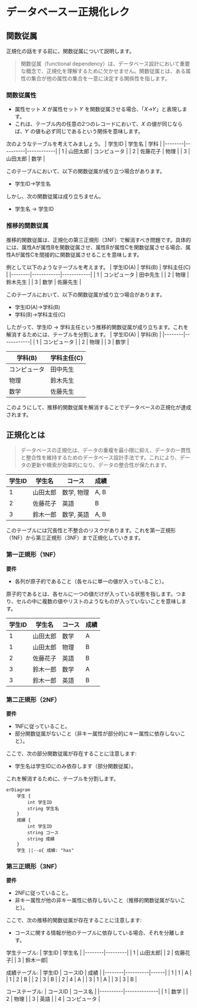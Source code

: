 # データベースー正規化レク

## 関数従属
正規化の話をする前に、関数従属について説明します。
> 関数従属（functional dependency）は、データベース設計において重要な概念で、正規化を理解するために欠かせません。関数従属とは、ある属性の集合が他の属性の集合を一意に決定する関係性を指します。

### 関数従属性
- 属性セット 𝑋 が属性セット 𝑌 を関数従属させる場合、「𝑋→𝑌」と表現します。
- これは、テーブル内の任意の2つのレコードにおいて、𝑋 の値が同じならば、𝑌 の値も必ず同じであるという関係を意味します。

次のようなテーブルを考えてみましょう。
| 学生ID | 学生名   | 学科       |
|--------|----------|------------|
| 1      | 山田太郎 | コンピュータ |
| 2      | 佐藤花子 | 物理       |
| 3      | 山田太郎 | 数学       |

このテーブルにおいて、以下の関数従属が成り立つ場合があります。
- 学生ID→学生名

しかし、次の関数従属は成り立ちません。
- 学生名 → 学生ID

### 推移的関数従属
推移的関数従属は、正規化の第三正規形（3NF）で解消すべき問題です。具体的には、属性Aが属性Bを関数従属させ、属性Bが属性Cを関数従属させる場合、属性Aが属性Cを間接的に関数従属させることを意味します。

例として以下のようなテーブルを考えます。
| 学生ID(A) | 学科(B)       | 学科主任(C)   |
|--------|------------|------------|
| 1      | コンピュータ | 田中先生   |
| 2      | 物理       | 鈴木先生   |
| 3      | 数学       | 佐藤先生   |

このテーブルにおいて、以下の関数従属が成り立つ場合があります。
- 学生ID(A)→学科(B)
- 学科(B)→学科主任(C)

したがって、学生ID → 学科主任という推移的関数従属が成り立ちます。これを解消するためには、テーブルを分割します。
| 学生ID(A) | 学科(B)       |
|--------|------------|
| 1      | コンピュータ |
| 2      | 物理       |
| 3      | 数学       |

| 学科(B)       | 学科主任(C)   |
|------------|------------|
| コンピュータ | 田中先生   |
| 物理       | 鈴木先生   |
| 数学       | 佐藤先生   |

このようにして、推移的関数従属を解消することでデータベースの正規化が達成されます。

## 正規化とは
>データベースの正規化は、データの重複を最小限に抑え、データの一貫性と整合性を維持するためのデータベース設計手法です。これにより、データの更新や検索が効率的になり、データの整合性が保たれます。

| 学生ID | 学生名  | コース      | 成績 |
|--------|---------|--------------|--------------|
| 1      | 山田太郎| 数学, 物理   | A, B         |
| 2      | 佐藤花子| 英語         | B            |
| 3      | 鈴木一郎| 数学, 英語 | A, B         |

このテーブルには冗長性と不整合のリスクがあります。これを第一正規形（1NF）から第三正規形（3NF）まで正規化していきます。

### 第一正規形（1NF）
**要件**
- 各列が原子的であること（各セルに単一の値が入っていること）。

原子的であるとは、各セルに一つの値だけが入っている状態を指します。つまり、セルの中に複数の値やリストのようなものが入っていないことを意味します。

| 学生ID | 学生名  | コース      | 成績 |
|--------|---------|-------------|------|
| 1      | 山田太郎| 数学        | A    |
| 1      | 山田太郎| 物理        | B    |
| 2      | 佐藤花子| 英語        | B    |
| 3      | 鈴木一郎| 数学        | A    |
| 3      | 鈴木一郎| 英語        | B    |

### 第二正規形（2NF）
**要件**
- 1NFに従っていること。
- 部分関数従属がないこと（非キー属性が部分的にキー属性に依存しないこと）。

ここで、次の部分関数従属が存在することに注意します:
- 学生名は学生IDにのみ依存します（部分関数従属）。

これを解消するために、テーブルを分割します。

```mermaid
erDiagram
    学生 {
        int 学生ID
        string 学生名
    }
    成績 {
        int 学生ID
        string コース
        string 成績
    }
    学生 ||--o{ 成績: "has"
```

### 第三正規形（3NF）
**要件**
- 2NFに従っていること。
- 非キー属性が他の非キー属性に依存しないこと（推移的関数従属がないこと）。

ここで、次の推移的関数従属が存在することに注意します:
- コースに関する情報が他のテーブルに依存している場合、それを分離します。

学生テーブル:
| 学生ID | 学生名  |
|--------|---------|
| 1      | 山田太郎|
| 2      | 佐藤花子|
| 3      | 鈴木一郎|

成績テーブル:
| 学生ID | コースID | 成績 |
|--------|----------|------|
| 1      | 1        | A    |
| 1      | 2        | B    |
| 2      | 3        | B    |
| 2      | 4        | A    |
| 3      | 1        | A    |
| 3      | 3        | B    |

コーステーブル:
| コースID | コース名     |
|----------|--------------|
| 1        | 数学         |
| 2        | 物理         |
| 3        | 英語         |
| 4        | コンピュータ |

